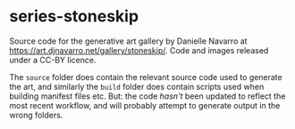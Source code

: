 # series-stoneskip

Source code for the generative art gallery by Danielle Navarro at <https://art.djnavarro.net/gallery/stoneskip/>. Code and images released under a CC-BY licence.

The `source` folder does contain the relevant source code used to generate the art, and similarly the `build` folder does contain scripts used when building manifest files etc. But: the code *hasn't* been updated to reflect the most recent workflow, and will probably attempt to generate output in the wrong folders.
